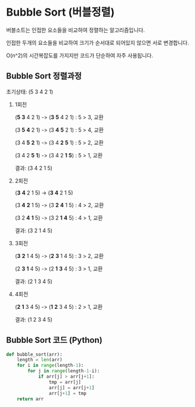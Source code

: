 # Bubble Sort (버블정렬)

버블소트는 인접한 요소들을 비교하여 정렬하는 알고리즘입니다.

인접한 두개의 요소들을 비교하여 크기가 순서대로 되어있지 않으면 서로 변경합니다.

O(n^2)의 시간복잡도를 가지지만 코드가 단순하여 자주 사용됩니다.

## Bubble Sort 정렬과정

초기상태: (5 3 4 2 1)

1. 1회전

   (**5** **3** 4 2 1) -> (**3** **5** 4 2 1) : 5 > 3, 교환

   (3 **5** **4** 2 1) -> (3 **4** **5** 2 1) : 5 > 4, 교환

   (3 4 **5** **2** 1) -> (3 4 **2** **5** 1) : 5 > 2, 교환

   (3 4 2 **5** **1**) -> (3 4 2 **1** **5**) : 5 > 1, 교환

   결과: (3 4 2 1 5)

2. 2회전

   (**3** **4** 2 1 5) -> (**3** **4** 2 1 5)

   (3 **4** **2** 1 5) -> (3 **2** **4** 1 5) : 4 > 2, 교환

   (3 2 **4** **1** 5) -> (3 2 **1** **4** 5) : 4 > 1, 교환

   결과: (3 2 1 4 5)

3. 3회전

   (**3** **2** 1 4 5) -> (**2** **3** 1 4 5) : 3 > 2, 교환

   (2 **3** **1** 4 5) -> (2 **1** **3** 4 5) : 3 > 1, 교환

   결과: (2 1 3 4 5)

4. 4회전

   (**2** **1** 3 4 5) -> (**1** **2** 3 4 5) : 2 > 1, 교환

   결과: (1 2 3 4 5)

## Bubble Sort 코드 (Python)

```python
def bubble_sort(arr):
    length = len(arr)
    for i in range(length-1):
        for j in range(length-1-i):
            if arr[j] > arr[j+1]:
                tmp = arr[j]
                arr[j] = arr[j+1]
                arr[j+1] = tmp
    return arr
```
